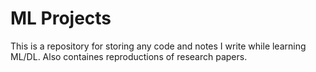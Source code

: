 # ML Projects

This is a repository for storing any code and notes I write while learning ML/DL. Also containes reproductions of research papers.

